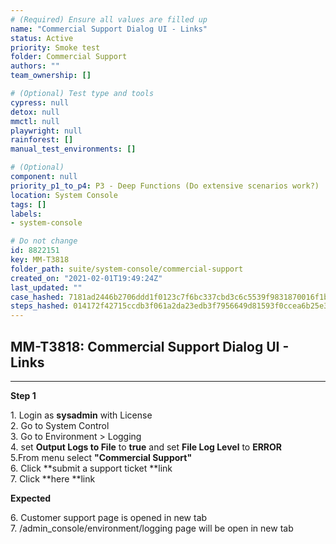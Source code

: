 ```yaml
---
# (Required) Ensure all values are filled up
name: "Commercial Support Dialog UI - Links"
status: Active
priority: Smoke test
folder: Commercial Support
authors: ""
team_ownership: []

# (Optional) Test type and tools
cypress: null
detox: null
mmctl: null
playwright: null
rainforest: []
manual_test_environments: []

# (Optional)
component: null
priority_p1_to_p4: P3 - Deep Functions (Do extensive scenarios work?)
location: System Console
tags: []
labels: 
- system-console

# Do not change
id: 8822151
key: MM-T3818
folder_path: suite/system-console/commercial-support
created_on: "2021-02-01T19:49:24Z"
last_updated: ""
case_hashed: 7181ad2446b2706ddd1f0123c7f6bc337cbd3c6c5539f9831870016f1bc53bda23a0a5eb50cf7289f8c02fd31ced13f0
steps_hashed: 014172f42715ccdb3f061a2da23edb3f7956649d81593f0ccea6b25e3e1da754992ca620383929b8f3e68c0a50a9642e
---
```


## MM-T3818: Commercial Support Dialog UI - Links

---

**Step 1**

1\. Login as **sysadmin** with License\
2\. Go to System Control\
3\. Go to Environment > Logging\
4\. set **Output Logs to File** to **true** and set **File Log Level** to **ERROR**\
5.From menu select **"Commercial Support"**\
6\. Click \*\*submit a support ticket \*\*link\
7\. Click \*\*here \*\*link

**Expected**

6\. Customer support page is opened in new tab\
7\. /admin\_console/environment/logging page will be open in new tab
